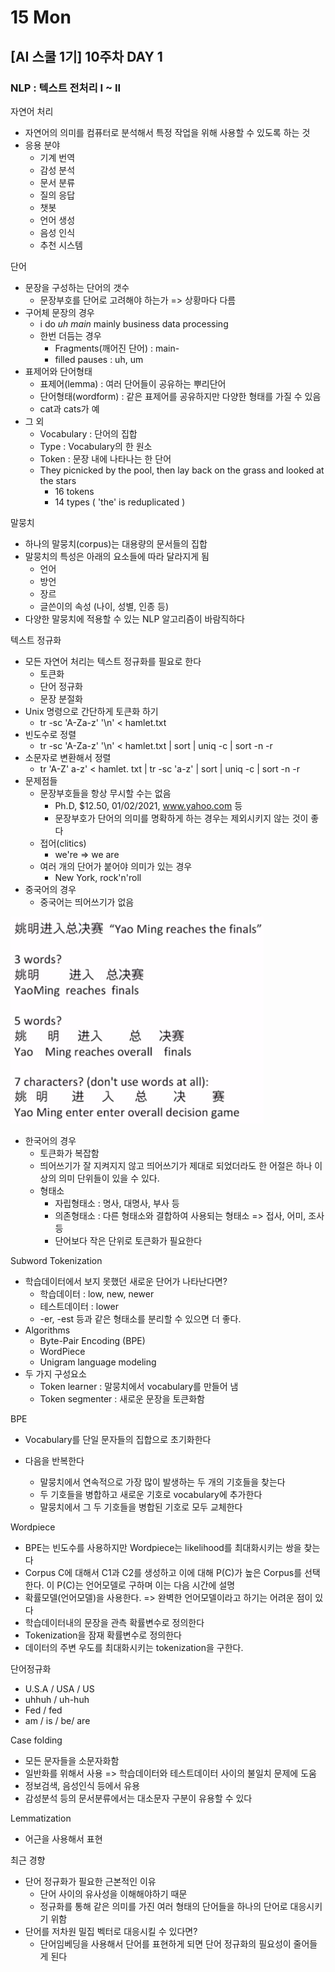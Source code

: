 # 15 Mon

## \[AI 스쿨 1기\] 10주차 DAY 1

### NLP : 텍스트 전처리 I ~ II

자연어 처리

* 자연어의 의미를 컴퓨터로 분석해서 특정 작업을 위해 사용할 수 있도록 하는 것
* 응용 분야
  * 기계 번역
  * 감성 분석
  * 문서 분류
  * 질의 응답
  * 챗봇
  * 언어 생성
  * 음성 인식
  * 추천 시스템

단어

* 문장을 구성하는 단어의 갯수
  * 문장부호를 단어로 고려해야 하는가 =&gt; 상황마다 다름
* 구어체 문장의 경우
  * i do _uh main_ mainly business data processing
  * 한번 더듬는 경우
    * Fragments\(깨어진 단어\) : main-
    * filled pauses : uh, um
* 표제어와 단어형태
  * 표제어\(lemma\) : 여러 단어들이 공유하는 뿌리단어
  * 단어형태\(wordform\) : 같은 표제어를 공유하지만 다양한 형태를 가질 수 있음
  * cat과 cats가 예
* 그 외
  * Vocabulary : 단어의 집합
  * Type : Vocabulary의 한 원소
  * Token : 문장 내에 나타나는 한 단어
  * They picnicked by the pool, then lay back on the grass and looked at the stars
    * 16 tokens
    * 14 types \( 'the' is reduplicated \)

말뭉치

* 하나의 말뭉치\(corpus\)는 대용량의 문서들의 집합
* 말뭉치의 특성은 아래의 요소들에 따라 달라지게 됨
  * 언어
  * 방언
  * 장르
  * 글쓴이의 속성 \(나이, 성별, 인종 등\)
* 다양한 말뭉치에 적용할 수 있는 NLP 알고리즘이 바람직하다

텍스트 정규화

* 모든 자연어 처리는 텍스트 정규화를 필요로 한다
  * 토큰화
  * 단어 정규화
  * 문장 분절화
* Unix 명령으로 간단하게 토큰화 하기
  * tr -sc 'A-Za-z' '\n' &lt; hamlet.txt
* 빈도수로 정렬
  * tr -sc 'A-Za-z' '\n' &lt; hamlet.txt \| sort \| uniq -c \| sort -n -r
* 소문자로 변환해서 정렬
  * tr 'A-Z' a-z' &lt; hamlet. txt \| tr -sc 'a-z' \| sort \| uniq -c \| sort -n -r
* 문제점들
  * 문장부호들을 항상 무시할 수는 없음
    * Ph.D, $12.50, 01/02/2021, www.yahoo.com 등
    * 문장부호가 단어의 의미를 명확하게 하는 경우는 제외시키지 않는 것이 좋다
  * 접어\(clitics\)
    * we're =&gt; we are
  * 여러 개의 단어가 붙어야 의미가 있는 경우
    * New York, rock'n'roll
* 중국어의 경우
  * 중국어는 띄어쓰기가 없음

![](../../.gitbook/assets/image.png)

* 한국어의 경우
  * 토큰화가 복잡함
  * 띄어쓰기가 잘 지켜지지 않고 띄어쓰기가 제대로 되었더라도 한 어절은 하나 이상의 의미 단위들이 있을 수 있다.
  * 형태소
    * 자립형태소 : 명사, 대명사, 부사 등
    * 의존형태소 : 다른 형태소와 결합하여 사용되는 형태소 =&gt; 접사, 어미, 조사 등
    * 단어보다 작은 단위로 토큰화가 필요한다

Subword Tokenization

* 학습데이터에서 보지 못했던 새로운 단어가 나타난다면?
  * 학습데이터 : low, new, newer
  * 테스트데이터 : lower
  * -er, -est 등과 같은 형태소를 분리할 수 있으면 더 좋다.
* Algorithms
  * Byte-Pair Encoding \(BPE\)
  * WordPiece
  * Unigram language modeling
* 두 가지 구성요소
  * Token learner : 말뭉치에서 vocabulary를 만들어 냄
  * Token segmenter : 새로운 문장을 토큰화함

BPE

* Vocabulary를 단일 문자들의 집합으로 초기화한다
* 다음을 반복한다

  * 말뭉치에서 연속적으로 가장 많이 발생하는 두 개의 기호들을 찾는다
  * 두 기호들을 병합하고 새로운 기호로 vocabulary에 추가한다
  * 말뭉치에서 그 두 기호들을 병합된 기호로 모두 교체한다

Wordpiece

* BPE는 빈도수를 사용하지만 Wordpiece는 likelihood를 최대화시키는 쌍을 찾는다
* Corpus C에 대해서 C1과 C2를 생성하고 이에 대해 P\(C\)가 높은 Corpus를 선택한다. 이 P\(C\)는 언어모델로 구하며 이는 다음 시간에 설명
* 확률모델\(언어모델\)을 사용한다. =&gt; 완벽한 언어모델이라고 하기는 어려운 점이 있다
* 학습데이터내의 문장을 관측 확률변수로 정의한다
* Tokenization을 잠재 확률변수로 정의한다
* 데이터의 주변 우도를 최대화시키는 tokenization을 구한다.

단어정규화

* U.S.A / USA / US
* uhhuh / uh-huh
* Fed / fed
* am / is / be/ are

Case folding

* 모든 문자들을 소문자화함
* 일반화를 위해서 사용 =&gt; 학습데이터와 테스트데이터 사이의 불일치 문제에 도움
* 정보검색, 음성인식 등에서 유용
* 감성분석 등의 문서분류에서는 대소문자 구분이 유용할 수 있다

Lemmatization

* 어근을 사용해서 표현

최근 경향

* 단어 정규화가 필요한 근본적인 이유
  * 단어 사이의 유사성을 이해해야하기 때문
  * 정규화를 통해 같은 의미를 가진 여러 형태의 단어들을 하나의 단어로 대응시키기 위함
* 단어를 저차원 밀집 벡터로 대응시킬 수 있다면?
  * 단어임베딩을 사용해서 단어를 표현하게 되면 단어 정규화의 필요성이 줄어들게 된다

  





